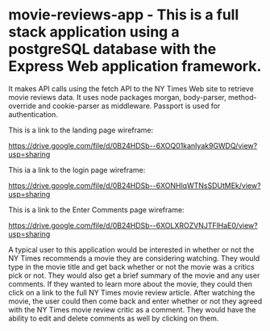 # movie-reviews-app - This is a full stack application using a postgreSQL database with the Express Web application framework. 
It makes API calls using the fetch API to the NY Times Web site to retrieve movie reviews data. It uses node packages morgan, body-parser,
method-override and cookie-parser as middleware. Passport is used for authentication.

This is a link to the landing page wireframe:

https://drive.google.com/file/d/0B24HDSb--6XOQ01kanIyak9GWDQ/view?usp=sharing

This ia a link to the login page wireframe:

https://drive.google.com/file/d/0B24HDSb--6XONHlqWTNsSDUtMEk/view?usp=sharing

This is a link to the Enter Comments page wireframe:

https://drive.google.com/file/d/0B24HDSb--6XOLXROZVNJTFlHaE0/view?usp=sharing

A typical user to this application would be interested in whether or not the NY Times recommends a movie they are considering watching.
They would type in the movie title and get back whether or not the movie was a critics pick or not. They would also get a brief summary
of the movie and any user comments. If they wanted to learn more about the movie, they could then click on a link to the full NY Times movie review article. After watching the movie, the user could then come back and enter whether or not they agreed with the NY Times 
movie review critic as a comment. They would have the ability to edit and delete comments as well by clicking on them.
